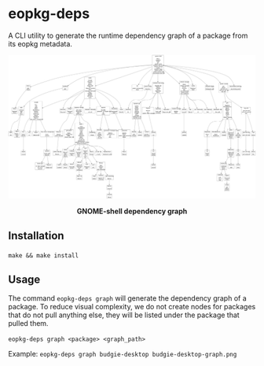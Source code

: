 # eopkg-deps

A CLI utility to generate the runtime dependency graph of a package from its eopkg metadata.

![GNOME-shell dependency graph](https://github.com/guillotjulien/eopkg-deps/blob/main/examples/graph-gnome-shell.png "GNOME-shell dependency graph")
<figcaption style="text-align: center; font-weight: bold;">GNOME-shell dependency graph</figcaption>

## Installation

`make && make install`

## Usage

The command `eopkg-deps graph` will generate the dependency graph of a package.
To reduce visual complexity, we do not create nodes for packages that do not pull anything else, they will be listed under the package that pulled them.

`eopkg-deps graph <package> <graph_path>`

Example: `eopkg-deps graph budgie-desktop budgie-desktop-graph.png`